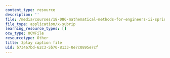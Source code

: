 ```yaml
---
content_type: resource
description: ''
file: /media/courses/18-086-mathematical-methods-for-engineers-ii-spring-2006/b73467bd62c35b7081330e7c0895e7cf_ByGXz_uHEdM.vtt
file_type: application/x-subrip
learning_resource_types: []
ocw_type: OCWFile
resourcetype: Other
title: 3play caption file
uid: b73467bd-62c3-5b70-8133-0e7c0895e7cf
---
```


